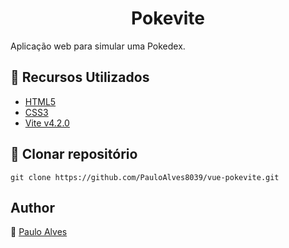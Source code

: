 <h1 align="center">Pokevite</h1>

Aplicação web para simular uma Pokedex.

## :wrench: Recursos Utilizados

- [HTML5](https://www.w3schools.com/html/)
- [CSS3](https://www.w3schools.com/css/)
- [Vite v4.2.0](https://vitejs.dev/guide/)

## :floppy_disk: Clonar repositório

```git clone https://github.com/PauloAlves8039/vue-pokevite.git```

## Author
:boy: [Paulo Alves](https://github.com/PauloAlves8039)
